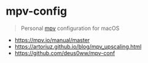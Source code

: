 # mpv-config

> Personal [mpv](https://github.com/mpv-player/mpv) configuration for macOS

- <https://mpv.io/manual/master>
- <https://artoriuz.github.io/blog/mpv_upscaling.html>
- <https://github.com/deus0ww/mpv-conf>








